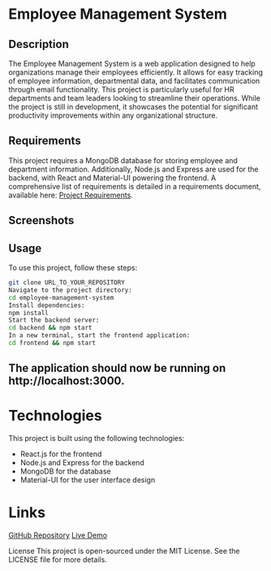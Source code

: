 # Employee Management System

## Description

The Employee Management System is a web application designed to help organizations manage their employees efficiently. It allows for easy tracking of employee information, departmental data, and facilitates communication through email functionality. This project is particularly useful for HR departments and team leaders looking to streamline their operations. While the project is still in development, it showcases the potential for significant productivity improvements within any organizational structure.

## Requirements

This project requires a MongoDB database for storing employee and department information. Additionally, Node.js and Express are used for the backend, with React and Material-UI powering the frontend. A comprehensive list of requirements is detailed in a requirements document, available here: [Project Requirements](./frontend/my-react-app/public/Business%20briefing%20document.pdf).

## Screenshots

## Usage

To use this project, follow these steps:

```bash
git clone URL_TO_YOUR_REPOSITORY
Navigate to the project directory:
cd employee-management-system
Install dependencies:
npm install
Start the backend server:
cd backend && npm start
In a new terminal, start the frontend application:
cd frontend && npm start
```

## The application should now be running on http://localhost:3000.

# Technologies

This project is built using the following technologies:

- React.js for the frontend
- Node.js and Express for the backend
- MongoDB for the database
- Material-UI for the user interface design

# Links

[GitHub Repository](https://github.com/Kirill777-web/employee-management-web-app) 
[Live Demo](https://employee-management-app-nzeh.onrender.com/)

License
This project is open-sourced under the MIT License. See the LICENSE file for more details.